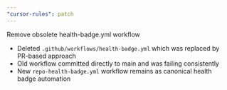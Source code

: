 ```yaml
---
"cursor-rules": patch
---
```


Remove obsolete health-badge.yml workflow

- Deleted `.github/workflows/health-badge.yml` which was replaced by PR-based approach
- Old workflow committed directly to main and was failing consistently
- New `repo-health-badge.yml` workflow remains as canonical health badge automation
